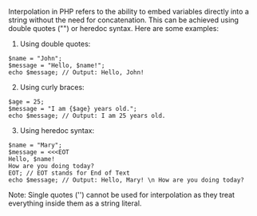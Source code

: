 Interpolation in PHP refers to the ability to embed variables directly into a string without the need for concatenation. This can be achieved using double quotes ("") or heredoc syntax. Here are some examples:

1. Using double quotes:

```
$name = "John";
$message = "Hello, $name!";
echo $message; // Output: Hello, John!
```

2. Using curly braces:

```
$age = 25;
$message = "I am {$age} years old.";
echo $message; // Output: I am 25 years old.
```

3. Using heredoc syntax:

```
$name = "Mary";
$message = <<<EOT
Hello, $name!
How are you doing today?
EOT; // EOT stands for End of Text
echo $message; // Output: Hello, Mary! \n How are you doing today?
```

Note: Single quotes ('') cannot be used for interpolation as they treat everything inside them as a string literal.